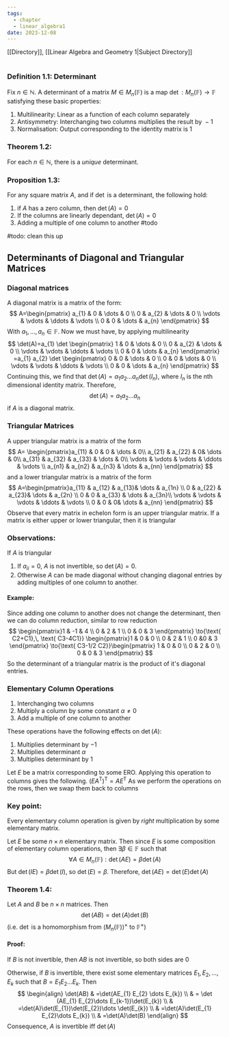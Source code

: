 ```yaml
---
tags:
  - chapter
  - linear_algebra1
date: 2023-12-08
---
```

[[Directory]], [[Linear Algebra and Geometry 1|Subject Directory]]
# 
## 
### Definition 1.1: Determinant
Fix ${} n \in \mathbb{N} {}$. A determinant of a matrix ${} M\in M_{n} (\mathbb{F}) {}$ is a map ${} \det:M_{n}(\mathbb{F})\to{}\mathbb{F} {}$ satisfying these basic properties:
1. Multilinearity: Linear as a function of each column separately 
2. Antisymmetry: Interchanging two columns multiplies the result by ${} -1 {}$
3. Normalisation: Output corresponding to the identity matrix is ${} 1 {}$
### Theorem 1.2:
For each ${} n \in \mathbb{N} {}$, there is a *unique* determinant.
### Proposition 1.3:
For any square matrix ${} A {}$, and if $\det {}$ is a determinant, the following hold:
1. if ${} A$ has a zero column, then ${} \det(A)=0 {}$
2. If the columns are linearly dependant, ${} \det(A)=0 {}$
3. Adding a multiple of one column to another #todo

#todo: clean this up
## Determinants of Diagonal and Triangular Matrices
### Diagonal matrices
A diagonal matrix is a matrix of the form:$$
A=\begin{pmatrix}
a_{1} & 0 & \dots & 0 \\
0 & a_{2} & \dots & 0 \\
\vdots & \vdots & \ddots & \vdots \\
0 & 0 & \dots & a_{n}
\end{pmatrix}
$$
With ${} a_{1},\,\dots,\,a_{n} \in \mathbb{F} {}$. Now we must have, by applying multilinearity
$$
\det(A)=a_{1} \det \begin{pmatrix}
1 & 0 & \dots & 0 \\
0 & a_{2} & \dots & 0 \\
\vdots & \vdots & \ddots & \vdots \\
0 & 0 & \dots & a_{n}
\end{pmatrix}
=a_{1} a_{2} \det \begin{pmatrix}
0 & 0 & \dots & 0 \\
0 & 0 & \dots & 0 \\
\vdots & \vdots & \ddots & \vdots \\
0 & 0 & \dots & a_{n}
\end{pmatrix}
$$
Continuing this, we find that ${} \det (A)=a_{1} a_{2}\dots a_{n} \det(I_{n}) {}$, where ${} I_{n}$ is the nth dimensional identity matrix. Therefore, 
$$
\det (A)=a_{1}a_{2}\dots a_{n}
$$
if $A {}$ is a diagonal matrix.
### Triangular Matrices
A upper triangular matrix is a matrix of the form
$$
A= \begin{pmatrix}a_{11} & 0 & 0 & \dots & 0\\ a_{21} & a_{22}  & 0& \dots & 0\\ a_{31} & a_{32} & a_{33} & \dots & 0\\
\vdots &  \vdots & \vdots & \ddots & \vdots \\ a_{n1} & a_{n2} & a_{n3} &  \dots & a_{nn} \end{pmatrix}
$$
and a lower triangular matrix is a matrix of the form
$$
A=\begin{pmatrix}a_{11} & a_{12}  & a_{13}& \dots & a_{1n} \\ 0 & a_{22}  & a_{23}& \dots & a_{2n}  \\
0 & 0 & a_{33} & \dots & a_{3n}\\ \vdots & \vdots & \vdots & \ddots & \vdots \\ 0 & 0  & 0& \dots & a_{nn} \end{pmatrix}
$$
Observe that every matrix in echelon form is an upper triangular matrix. If a matrix is either upper or lower triangular, then it is triangular
### Observations:
If $A$ is triangular
1. If ${} a_{ii}=0 {}$, $A$ is not invertible, so ${} \det(A)=0 {}$.
2. Otherwise ${} A {}$ can be made diagonal without changing diagonal entries by adding multiples of one column to another.
#### Example:
Since adding one column to another does not change the determinant, then we can do column reduction, similar to row reduction
$$
\begin{pmatrix}1 & -1 & 4 \\ 0 & 2 & 1 \\ 0 & 0 & 3 \end{pmatrix} \to{\text{ C2+C1},\, \text{ C3-4C1}} \begin{pmatrix}1 & 0 & 0 \\ 0 & 2 & 1 \\ 0 &0  & 3 \end{pmatrix} \to{\text{ C3-1/2 C2}}\begin{pmatrix}
1 & 0 & 0 \\
0 & 2 & 0 \\
0 & 0 & 3
\end{pmatrix}
$$
So the determinant of a triangular matrix is the product of it's diagonal entries. 
### Elementary Column Operations
1. Interchanging two columns
2. Multiply a column by some constant $\alpha\neq 0$
3. Add a multiple of one column to another

These operations have the following effects on $\det(A) {}$:
1. Multiplies determinant by $-1 {}$
2. Multiplies determinant ${} \alpha$
3. Multiplies determinant by $1$

Let $E {}$ be a matrix corresponding to some ERO. Applying this operation to columns gives the following.
${} (EA^{\mathrm{T}})^{\mathrm{T}}=AE^{\mathrm{T}} {}$
As we perform the operations on the rows, then we swap them back to columns
### Key point:
Every elementary column operation is given by *right* multiplication by some elementary matrix.

Let $E {}$ be some ${} n\times n {}$ elementary matrix. Then since $E {}$ is some composition of elementary column operations, then ${} \exists \beta \in \mathbb{F} {}$ such that
$$
\forall A \in M_{n}(\mathbb{F}):\det(AE)=\beta \det(A)
$$
But ${} \det (IE)=\beta \det(I) {}$, so ${} \det(E)=\beta {}$. Therefore, ${} \det(AE)=\det (E)\det(A) {}$
### Theorem 1.4:
Let $A$ and $B$ be ${} n\times n {}$ matrices. Then 
$$
\det(AB)=\det (A)\det(B)
$$
(i.e. $\det {}$ is a homomorphism from ${} ( M_{n}(\mathbb{F}) )^{\times } {}$ to ${} \mathbb{F}^{\times } {}$)
#### Proof:
If ${} B {}$ is not invertible, then ${} AB$ is not invertible, so both sides are $0 {}$

Otherwise, if ${} B$ is invertible, there exist some elementary matrices ${} E_{1},\, E_{2},\,\dots,\,E_{k} {}$ such that ${} B=E_{1} E_{2}\dots E_{k} {}$. Then
$$
\begin{align}
 \det(AB) & =\det(AE_{1} E_{2} \dots E_{k})  \\
 & = \det (AE_{1} E_{2}\dots E_{k-1})\det(E_{k}) \\
 & =\det(A)\det(E_{1})\det(E_{2})\dots \det(E_{k}) \\
 & =\det(A)\det(E_{1} E_{2}\dots E_{k}) \\
 & =\det(A)\det(B)
 \end{align}
$$
Consequence, $A$ is invertible iff $\det(A) {}$